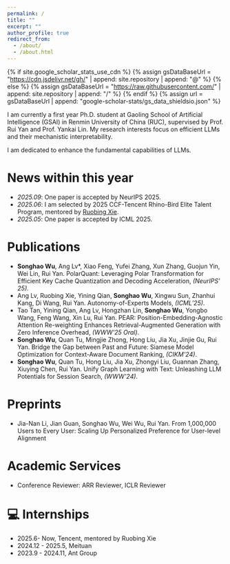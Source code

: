 ```yaml
---
permalink: /
title: ""
excerpt: ""
author_profile: true
redirect_from: 
  - /about/
  - /about.html
---
```


{% if site.google_scholar_stats_use_cdn %}
{% assign gsDataBaseUrl = "https://cdn.jsdelivr.net/gh/" | append: site.repository | append: "@" %}
{% else %}
{% assign gsDataBaseUrl = "https://raw.githubusercontent.com/" | append: site.repository | append: "/" %}
{% endif %}
{% assign url = gsDataBaseUrl | append: "google-scholar-stats/gs_data_shieldsio.json" %}

<span class='anchor' id='about-me'></span>

I am currently a first year Ph.D. student at Gaoling School of Artificial Intelligence (GSAI) in Renmin University of China (RUC), supervised by Prof. Rui Yan and Prof. Yankai Lin. 
My research interests focus on efficient LLMs and their mechanistic interpretability. 

I am dedicated to enhance the fundamental capabilities of LLMs.

# News within this year
- *2025.09*: One paper is accepted by NeurIPS 2025.
- *2025.06*: I am selected by 2025 CCF-Tencent Rhino-Bird Elite Talent Program, mentored by [Ruobing Xie](https://ruobingxie.github.io/).
- *2025.05*: One paper is accepted by ICML 2025.

# Publications
- **Songhao Wu**, Ang Lv\*, Xiao Feng, Yufei Zhang, Xun Zhang, Guojun Yin, Wei Lin, Rui Yan. PolarQuant: Leveraging Polar Transformation for Efficient Key Cache Quantization and Decoding Acceleration, *(NeurIPS' 25).*
- Ang Lv, Ruobing Xie, Yining Qian, **Songhao Wu**, Xingwu Sun, Zhanhui Kang, Di Wang, Rui Yan. Autonomy-of-Experts Models, *(ICML’25)*.
- Tao Tan, Yining Qian, Ang Lv, Hongzhan Lin, **Songhao Wu**, Yongbo Wang, Feng Wang, Xin Lu, Rui Yan. PEAR: Position-Embedding-Agnostic Attention Re-weighting Enhances Retrieval-Augmented Generation with Zero Inference Overhead, *(WWW'25 Oral)*.
- **Songhao Wu**, Quan Tu, Mingjie Zhong, Hong Liu, Jia Xu, Jinjie Gu, Rui Yan. Bridge the Gap between Past and Future: Siamese Model Optimization for Context-Aware Document Ranking, *(CIKM'24)*.
- **Songhao Wu**, Quan Tu, Hong Liu, Jia Xu, Zhongyi Liu, Guannan Zhang, Xiuying Chen, Rui Yan. Unify Graph Learning with Text: Unleashing LLM Potentials for Session Search, *(WWW'24)*.

# Preprints
- Jia-Nan Li, Jian Guan, Songhao Wu, Wei Wu, Rui Yan. From 1,000,000 Users to Every User: Scaling Up Personalized Preference for User-level Alignment

# Academic Services
- Conference Reviewer: ARR Reviewer, ICLR Reviewer

# 💻 Internships
- 2025.6- Now, Tencent, mentored by Ruobing Xie
- 2024.12 - 2025.5, Meituan
- 2023.9 - 2024.11, Ant Group
